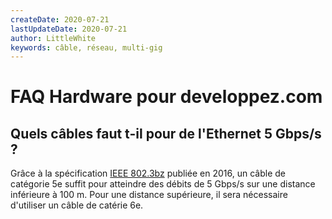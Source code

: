 ```yaml
---
createDate: 2020-07-21
lastUpdateDate: 2020-07-21
author: LittleWhite
keywords: câble, réseau, multi-gig
---
```


# FAQ Hardware pour developpez.com

## Quels câbles faut t-il pour de l'Ethernet 5 Gbps/s ?

Grâce à la spécification [IEEE 802.3bz](http://www.ieee802.org/3/bz/ngeabt_objectives_802.3WG_approved_0315.pdf) publiée en 2016, un câble de catégorie 5e suffit pour atteindre des débits de 5 Gbps/s sur une distance inférieure à 100 m. Pour une distance supérieure, il sera nécessaire d'utiliser un câble de catérie 6e.

